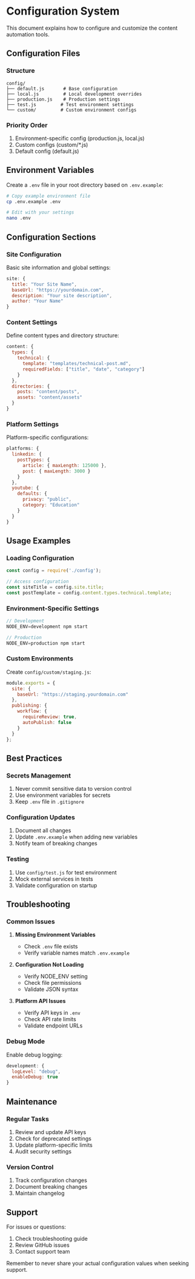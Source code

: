 # Configuration System

This document explains how to configure and customize the content automation tools.

## Configuration Files

### Structure
```
config/
├── default.js       # Base configuration
├── local.js         # Local development overrides
├── production.js    # Production settings
├── test.js         # Test environment settings
└── custom/         # Custom environment configs
```

### Priority Order
1. Environment-specific config (production.js, local.js)
2. Custom configs (custom/*.js)
3. Default config (default.js)

## Environment Variables

Create a `.env` file in your root directory based on `.env.example`:

```bash
# Copy example environment file
cp .env.example .env

# Edit with your settings
nano .env
```

## Configuration Sections

### Site Configuration
Basic site information and global settings:
```javascript
site: {
  title: "Your Site Name",
  baseUrl: "https://yourdomain.com",
  description: "Your site description",
  author: "Your Name"
}
```

### Content Settings
Define content types and directory structure:
```javascript
content: {
  types: {
    technical: {
      template: "templates/technical-post.md",
      requiredFields: ["title", "date", "category"]
    }
  },
  directories: {
    posts: "content/posts",
    assets: "content/assets"
  }
}
```

### Platform Settings
Platform-specific configurations:
```javascript
platforms: {
  linkedin: {
    postTypes: {
      article: { maxLength: 125000 },
      post: { maxLength: 3000 }
    }
  },
  youtube: {
    defaults: {
      privacy: "public",
      category: "Education"
    }
  }
}
```

## Usage Examples

### Loading Configuration
```javascript
const config = require('./config');

// Access configuration
const siteTitle = config.site.title;
const postTemplate = config.content.types.technical.template;
```

### Environment-Specific Settings
```javascript
// Development
NODE_ENV=development npm start

// Production
NODE_ENV=production npm start
```

### Custom Environments
Create `config/custom/staging.js`:
```javascript
module.exports = {
  site: {
    baseUrl: "https://staging.yourdomain.com"
  },
  publishing: {
    workflow: {
      requireReview: true,
      autoPublish: false
    }
  }
};
```

## Best Practices

### Secrets Management
1. Never commit sensitive data to version control
2. Use environment variables for secrets
3. Keep `.env` file in `.gitignore`

### Configuration Updates
1. Document all changes
2. Update `.env.example` when adding new variables
3. Notify team of breaking changes

### Testing
1. Use `config/test.js` for test environment
2. Mock external services in tests
3. Validate configuration on startup

## Troubleshooting

### Common Issues
1. **Missing Environment Variables**
   - Check `.env` file exists
   - Verify variable names match `.env.example`

2. **Configuration Not Loading**
   - Verify NODE_ENV setting
   - Check file permissions
   - Validate JSON syntax

3. **Platform API Issues**
   - Verify API keys in `.env`
   - Check API rate limits
   - Validate endpoint URLs

### Debug Mode
Enable debug logging:
```javascript
development: {
  logLevel: "debug",
  enableDebug: true
}
```

## Maintenance

### Regular Tasks
1. Review and update API keys
2. Check for deprecated settings
3. Update platform-specific limits
4. Audit security settings

### Version Control
1. Track configuration changes
2. Document breaking changes
3. Maintain changelog

## Support

For issues or questions:
1. Check troubleshooting guide
2. Review GitHub issues
3. Contact support team

Remember to never share your actual configuration values when seeking support.
